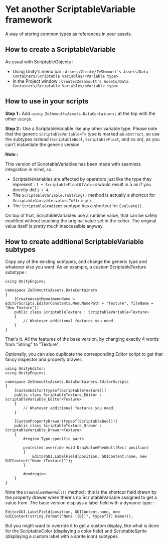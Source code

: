 # Yet another ScriptableVariable framework

A way of storing common types as references in your assets.

## How to create a ScriptableVariable

As usual with ScriptableObjects :

* Using Unity's menu bar : `Assets/Create/ZeShmoutt's Assets/Data Containers/Scriptable Variables/<Variable type>`
* In the Project window : `Create/ZeShmoutt's Assets/Data Containers/Scriptable Variables/<Variable type>`

## How to use in your scripts

**Step 1 :** Add `using ZeShmouttsAssets.DataContainers;` at the top with the other `using`s.

**Step 2 :** Use a ScriptableVariable like any other variable type. Please note that the generic `ScriptableVariable<T>` type is marked as `abstract`, so use the subtypes instead (`ScriptableBool`, `ScriptableFloat`, and so on), as you can't instantiate the generic version.

**Note :**

This version of ScriptableVariables has been made with seamless integration in mind, so :

* ScriptableVariables are affected by operators just like the type they represent : `1 + ScriptableFloatOfValue4` would result in 5 as if you directly did `1 + 4`.
* The `ScriptableVariable.ToString()` method is actually a shortcut for `ScriptableVariable.value.ToString()`.
* The `ScriptableGradient` subtype has a shortcut for `Evaluate()`.

On top of that, ScriptableVariables use a runtime value, that can be safely modified without touching the original value set in the editor. The original value itself is pretty much inaccessible anyway.

## How to create additional ScriptableVariable subtypes

Copy any of the existing subtypes, and change the generic type and whatever else you want. As an example, a custom ScriptableTexture substype :

    using UnityEngine;

    namespace ZeShmouttsAssets.DataContainers
    {
        [CreateAssetMenu(menuName = EditorScripts.EditorConstants.MenuNamePath + "Texture", fileName = "New Texture")]
        public class ScriptableTexture : ScriptableVariable<Texture>
        {
            // Whatever additional features you need.
        } 
    }
    
That's it. All the features of the base version, by changing exactly 4 words from "String" to "Texture".

Optionally, you can also duplicate the corresponding Editor script to get that fancy inspector and property drawer.

	using UnityEditor;
	using UnityEngine;

	namespace ZeShmouttsAssets.DataContainers.EditorScripts
	{
		[CustomEditor(typeof(ScriptableTexture))]
		public class ScriptableTexture_Editor : ScriptableVariable_Editor<Texture>
		{
			// Whatever additional features you need.
		}

		[CustomPropertyDrawer(typeof(ScriptableBool))]
		public class ScriptableTexture_Drawer : ScriptableVariable_Drawer<Texture>
		{
			#region Type-specific parts

			protected override void DrawValueWhenNull(Rect position)
			{
				EditorGUI.LabelField(position, GUIContent.none, new GUIContent("None (Texture)"));
			}

			#endregion
		}
	}

Note the `DrawValueWhenNull()` method : this is the shortcut field drawn by the property drawer when there's no ScriptableVariable assigned to get a value from. The base version displays a label field with a dynamic type :

	EditorGUI.LabelField(position, GUIContent.none, new GUIContent(string.Format("None ({0})", typeof(T).Name)));

But you might want to override it to get a custom display, like what is done for the ScriptableColor (displaying a color field) and ScriptableSprite (displaying a custom label with a sprite icon) subtypes.
